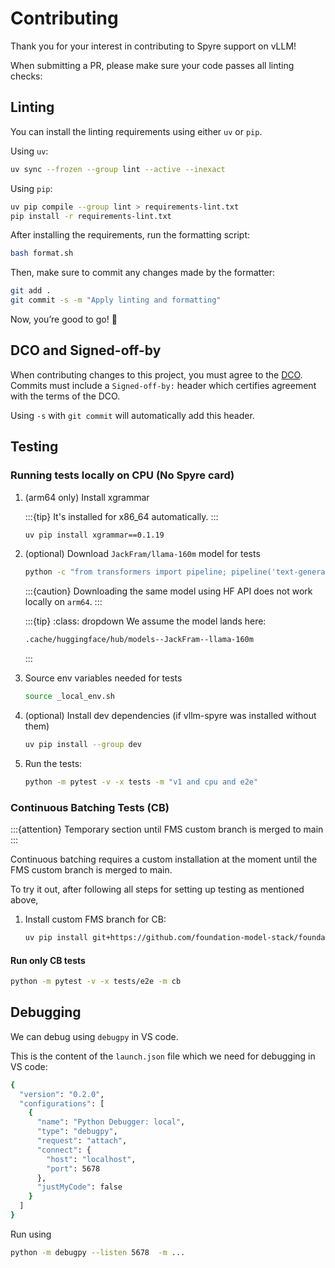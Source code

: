 # Contributing

Thank you for your interest in contributing to Spyre support on vLLM!

When submitting a PR, please make sure your code passes all linting checks:

## Linting

You can install the linting requirements using either `uv` or `pip`.

Using `uv`:

```bash
uv sync --frozen --group lint --active --inexact
```

Using `pip`:

```bash
uv pip compile --group lint > requirements-lint.txt
pip install -r requirements-lint.txt
```

After installing the requirements, run the formatting script:

```bash
bash format.sh
```

Then, make sure to commit any changes made by the formatter:

```bash
git add .
git commit -s -m "Apply linting and formatting"
```

Now, you’re good to go! 🚀

## DCO and Signed-off-by

When contributing changes to this project, you must agree to the [DCO](https://github.com/vllm-project/vllm/blob/main/DCO).
Commits must include a `Signed-off-by:` header which certifies agreement with
the terms of the DCO.

Using `-s` with `git commit` will automatically add this header.

## Testing

### Running tests locally on CPU (No Spyre card)
  
1. (arm64 only) Install xgrammar
  
   :::{tip}
   It's installed for x86_64 automatically.
   :::

   ```sh
   uv pip install xgrammar==0.1.19
   ```

1. (optional) Download `JackFram/llama-160m` model for tests

   ```sh
   python -c "from transformers import pipeline; pipeline('text-generation', model='JackFram/llama-160m')"
   ```

   :::{caution}
   Downloading the same model using HF API does not work locally on `arm64`.
   :::

   :::{tip}
   :class: dropdown
   We assume the model lands here:

   ```sh
   .cache/huggingface/hub/models--JackFram--llama-160m
   ```
  
    :::

1. Source env variables needed for tests

   ```sh
   source _local_env.sh
   ```

1. (optional) Install dev dependencies (if vllm-spyre was installed without them)
  
   ```sh
   uv pip install --group dev
   ```

1. Run the tests:
  
   ```sh
   python -m pytest -v -x tests -m "v1 and cpu and e2e"
   ```

### Continuous Batching Tests (CB)

:::{attention}
Temporary section until FMS custom branch is merged to main
:::

Continuous batching requires a custom installation at the moment until the FMS custom branch is merged to main.

To try it out, after following all steps for setting up testing as mentioned above,

1. Install custom FMS branch for CB:

   ```sh
   uv pip install git+https://github.com/foundation-model-stack/foundation-model-stack.git@paged_attn_mock --force-reinstall
   ```

#### Run only CB tests

```sh
python -m pytest -v -x tests/e2e -m cb
```

## Debugging

We can debug using `debugpy` in VS code.

 This is the content of the `launch.json` file which we need for debugging in VS code:

```sh
{
  "version": "0.2.0",
  "configurations": [
    {
      "name": "Python Debugger: local",
      "type": "debugpy",
      "request": "attach",
      "connect": {
        "host": "localhost",
        "port": 5678
      },
      "justMyCode": false
    }
  ]
}

```

Run using

```sh
python -m debugpy --listen 5678  -m ...
```
